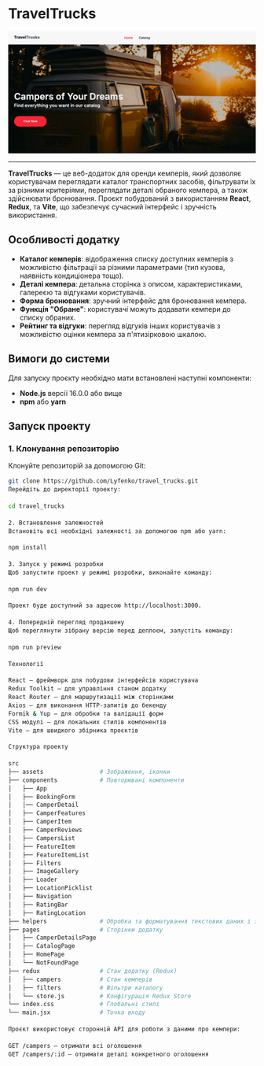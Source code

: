 # TravelTrucks

<!-- </p> -->

<img src="./src/assets/traveltracks.png" width=600>

---

**TravelTrucks** — це веб-додаток для оренди кемперів, який дозволяє користувачам переглядати каталог транспортних засобів, фільтрувати їх за різними критеріями, переглядати деталі обраного кемпера, а також здійснювати бронювання. Проєкт побудований з використанням **React**, **Redux**, та **Vite**, що забезпечує сучасний інтерфейс і зручність використання.

## Особливості додатку

- **Каталог кемперів**: відображення списку доступних кемперів з можливістю фільтрації за різними параметрами (тип кузова, наявність кондиціонера тощо).
- **Деталі кемпера**: детальна сторінка з описом, характеристиками, галереєю та відгуками користувачів.
- **Форма бронювання**: зручний інтерфейс для бронювання кемпера.
- **Функція "Обране"**: користувачі можуть додавати кемпери до списку обраних.
- **Рейтинг та відгуки**: перегляд відгуків інших користувачів з можливістю оцінки кемпера за п'ятизірковою шкалою.

## Вимоги до системи

Для запуску проєкту необхідно мати встановлені наступні компоненти:

- **Node.js** версії 16.0.0 або вище
- **npm** або **yarn**

## Запуск проекту

### 1. Клонування репозиторію

Клонуйте репозиторій за допомогою Git:

```bash
git clone https://github.com/Lyfenko/travel_trucks.git
Перейдіть до директорії проекту:

cd travel_trucks

2. Встановлення залежностей
Встановіть всі необхідні залежності за допомогою npm або yarn:

npm install

3. Запуск у режимі розробки
Щоб запустити проект у режимі розробки, виконайте команду:

npm run dev

Проект буде доступний за адресою http://localhost:3000.

4. Попередній перегляд продакшену
Щоб переглянути зібрану версію перед деплоєм, запустіть команду:

npm run preview

Технології

React — фреймворк для побудови інтерфейсів користувача
Redux Toolkit — для управління станом додатку
React Router — для маршрутизації між сторінками
Axios — для виконання HTTP-запитів до бекенду
Formik & Yup — для обробки та валідації форм
CSS модулі — для локальних стилів компонентів
Vite — для швидкого збірника проєктів

Структура проекту

src
├── assets                # Зображення, іконки
├── components            # Повторювані компоненти
│   ├── App
│   ├── BookingForm
│   │── CamperDetail
│   ├── CamperFeatures
│   ├── CamperItem
│   ├── CamperReviews
│   ├── CampersList
│   ├── FeatureItem
│   ├── FeatureItemList
│   ├── Filters
│   ├── ImageGallery
│   ├── Loader
│   ├── LocationPicklist
│   ├── Navigation
│   ├── RatingBar
│   ├── RatingLocation
├── helpers               # Обробка та форматування текстових даних і запитів для фільтрації
├── pages                 # Сторінки додатку
│   ├── CamperDetailsPage
│   ├── CatalogPage
│   ├── HomePage
│   └── NotFoundPage
├── redux                 # Стан додатку (Redux)
│   ├── campers           # Стан кемперів
│   ├── filters           # Фільтри каталогу
│   └── store.js          # Конфігурація Redux Store
└── index.css             # Глобальні стилі
└── main.jsx              # Точка входу

Проєкт використовує сторонній API для роботи з даними про кемпери:

GET /campers — отримати всі оголошення
GET /campers/:id — отримати деталі конкретного оголошення